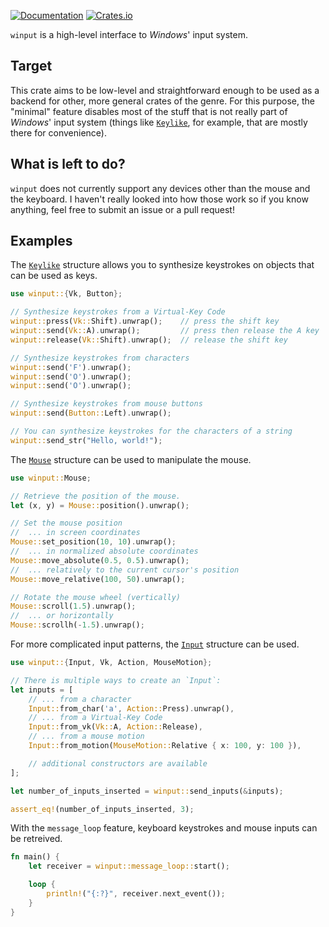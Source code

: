 [![Documentation](https://docs.rs/winput/badge.svg)](https://docs.rs/winput/)
[![Crates.io](https://img.shields.io/crates/v/winput.svg)](https://crates.io/crates/winput)

`winput` is a high-level interface to *Windows*' input system.

## Target

This crate aims to be low-level and straightforward enough to be used as a backend for other, more general crates of the genre. For this purpose, the "minimal" feature disables most of the stuff that is not really part of *Windows*' input system (things like [`Keylike`], for example, that are mostly there for convenience).

## What is left to do?

`winput` does not currently support any devices other than the mouse and the keyboard. I haven't really looked into how those work so if you know anything, feel free to submit an issue or a pull request!

## Examples

The [`Keylike`] structure allows you to synthesize keystrokes on objects that can be used as keys.

```rust
use winput::{Vk, Button};

// Synthesize keystrokes from a Virtual-Key Code
winput::press(Vk::Shift).unwrap();    // press the shift key
winput::send(Vk::A).unwrap();         // press then release the A key
winput::release(Vk::Shift).unwrap();  // release the shift key

// Synthesize keystrokes from characters
winput::send('F').unwrap();
winput::send('O').unwrap();
winput::send('O').unwrap();

// Synthesize keystrokes from mouse buttons
winput::send(Button::Left).unwrap();

// You can synthesize keystrokes for the characters of a string
winput::send_str("Hello, world!");
```

The [`Mouse`] structure can be used to manipulate the mouse.

```rust
use winput::Mouse;

// Retrieve the position of the mouse.
let (x, y) = Mouse::position().unwrap();

// Set the mouse position
//  ... in screen coordinates
Mouse::set_position(10, 10).unwrap();
//  ... in normalized absolute coordinates
Mouse::move_absolute(0.5, 0.5).unwrap();
//  ... relatively to the current cursor's position
Mouse::move_relative(100, 50).unwrap();

// Rotate the mouse wheel (vertically)
Mouse::scroll(1.5).unwrap();
//  ... or horizontally
Mouse::scrollh(-1.5).unwrap();
```

For more complicated input patterns, the [`Input`] structure can be used.

```rust
use winput::{Input, Vk, Action, MouseMotion};

// There is multiple ways to create an `Input`:
let inputs = [
    // ... from a character
    Input::from_char('a', Action::Press).unwrap(),
    // ... from a Virtual-Key Code
    Input::from_vk(Vk::A, Action::Release),
    // ... from a mouse motion
    Input::from_motion(MouseMotion::Relative { x: 100, y: 100 }),

    // additional constructors are available
];

let number_of_inputs_inserted = winput::send_inputs(&inputs);

assert_eq!(number_of_inputs_inserted, 3);
```

With the `message_loop` feature, keyboard keystrokes and mouse inputs can be retreived.

```rust
fn main() {
    let receiver = winput::message_loop::start();

    loop {
        println!("{:?}", receiver.next_event());
    }
}

```

[`Keylike`]: https://docs.rs/winput/latest/winput/trait.Keylike.html
[`Input`]: https://docs.rs/winput/latest/winput/struct.Input.html
[`Mouse`]: https://docs.rs/winput/latest/winput/struct.Mouse.html
[`Handler`]: https://docs.rs/winput/latest/winput/event_loop/trait.Handler.html